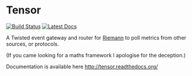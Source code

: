 Tensor
======

[![Build Status](https://travis-ci.org/calston/tensor.png?branch=master)](https://travis-ci.org/calston/tensor) [![Latest Docs](https://readthedocs.org/projects/tensor/badge/?version=latest)](http://tensor.readthedocs.org)

A Twisted event gateway and router for [Riemann](http://riemann.io) to poll
metrics from other sources, or protocols.

(If you came looking for a maths framework I apologise for the deception.)

Documentation is available here http://tensor.readthedocs.org/
